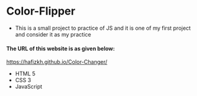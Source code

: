 # Color-Flipper
- This is a small project to practice of JS and it is one of my first project and consider it as my practice

#### The URL of this website is as given below:
https://hafizkh.github.io/Color-Changer/

- HTML 5
- CSS 3
- JavaScript
